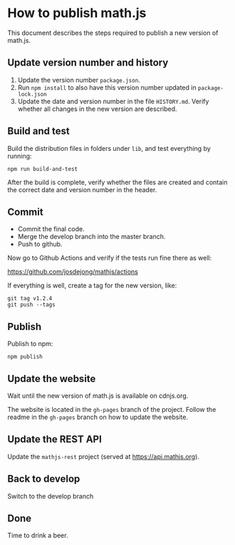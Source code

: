 # How to publish math.js

This document describes the steps required to publish a new version of math.js.


## Update version number and history

1. Update the version number `package.json`.
2. Run `npm install` to also have this version number updated in `package-lock.json`
3. Update the date and version number in the file `HISTORY.md`. Verify whether all
changes in the new version are described.


## Build and test

Build the distribution files in folders under `lib`, and test everything by running:

    npm run build-and-test

After the build is complete, verify whether the files are created and contain the
correct date and version number in the header.


## Commit

- Commit the final code.
- Merge the develop branch into the master branch.
- Push to github.

Now go to Github Actions and verify if the tests run fine there as well:

https://github.com/josdejong/mathjs/actions

If everything is well, create a tag for the new version, like:

    git tag v1.2.4
    git push --tags


## Publish

Publish to npm:

    npm publish


## Update the website

Wait until the new version of math.js is available on cdnjs.org.

The website is located in the `gh-pages` branch of the project.
Follow the readme in the `gh-pages` branch on how to update the website.


## Update the REST API

Update the `mathjs-rest` project (served at https://api.mathjs.org).


## Back to develop

Switch to the develop branch


## Done

Time to drink a beer.

